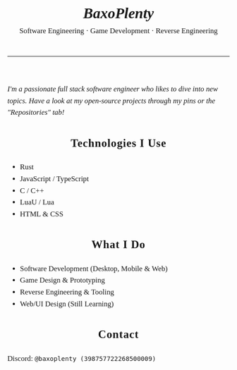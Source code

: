 <div style="font-family: serif; font-size: 1.2em; line-height: 1.6;">

<br>
<div style="text-align: center;">
  <div style="font-size: 2em; text-decoration: none; font-style: italic; font-weight: bold;">BaxoPlenty</div>
  <div> Software Engineering &middot; Game Development &middot; Reverse Engineering </div>
</div>
<br>

---

<br>

<p style="font-style: italic;">I'm a passionate full stack software engineer who likes to dive into new topics. Have a look at my open-source projects through my pins or the "Repositories" tab!</p>

<h2 style="letter-spacing: 1px; text-align: center;">Technologies I Use</h2>

-   Rust
-   JavaScript / TypeScript
-   C / C++
-   LuaU / Lua
-   HTML & CSS

<h2 style="letter-spacing: 1px; text-align: center;">What I Do</h2>

-   Software Development (Desktop, Mobile & Web)
-   Game Design & Prototyping
-   Reverse Engineering & Tooling
-   Web/UI Design (Still Learning)

<h2 style="letter-spacing: 1px; text-align: center;">Contact</h2>

Discord: `@baxoplenty (398757722268500009)`

</div>
